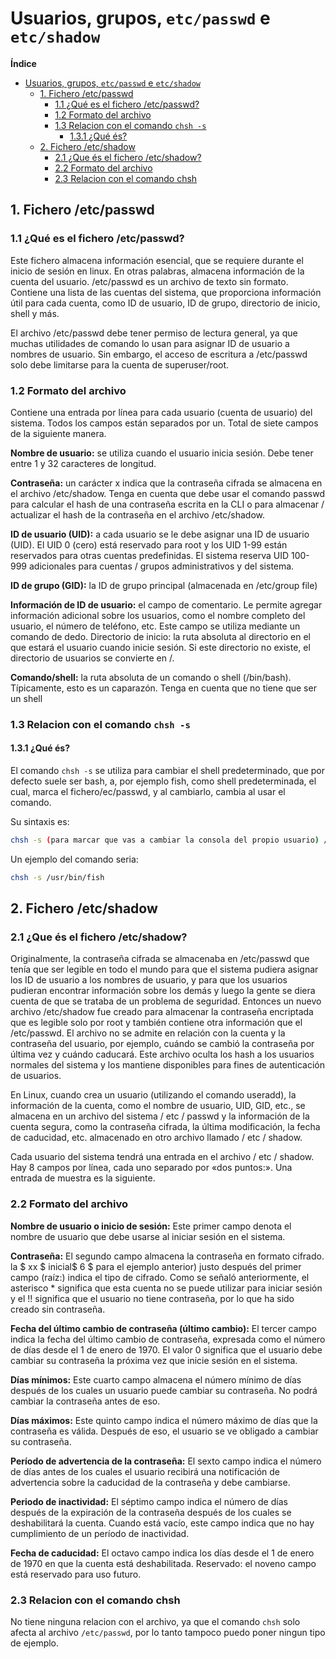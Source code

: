 # Usuarios, grupos, `etc/passwd` e `etc/shadow`

**Índice**
- [Usuarios, grupos, `etc/passwd` e `etc/shadow`](#usuarios-grupos-etcpasswd-e-etcshadow)
  - [1. Fichero /etc/passwd](#1-fichero-etcpasswd)
    - [1.1 ¿Qué es el fichero /etc/passwd?](#11-qué-es-el-fichero-etcpasswd)
    - [1.2 Formato del archivo](#12-formato-del-archivo)
    - [1.3 Relacion con el comando `chsh -s`](#13-relacion-con-el-comando-chsh--s)
      - [1.3.1 ¿Qué és?](#131-qué-és)
  - [2. Fichero /etc/shadow](#2-fichero-etcshadow)
    - [2.1 ¿Que és el fichero /etc/shadow?](#21-que-és-el-fichero-etcshadow)
    - [2.2 Formato del archivo](#22-formato-del-archivo)
    - [2.3 Relacion con el comando chsh](#23-relacion-con-el-comando-chsh)



## 1. Fichero /etc/passwd


### 1.1 ¿Qué es el fichero /etc/passwd?
Este fichero almacena información esencial, que se requiere durante el inicio de sesión en linux. En otras palabras, almacena información de la cuenta del usuario. /etc/passwd es un archivo de texto sin formato. Contiene una lista de las cuentas del sistema, que proporciona información útil para cada cuenta, como ID de usuario, ID de grupo, directorio de inicio, shell y más.

El archivo /etc/passwd debe tener permiso de lectura general, ya que muchas utilidades de comando lo usan para asignar ID de usuario a nombres de usuario. Sin embargo, el acceso de escritura a /etc/passwd solo debe limitarse para la cuenta de superuser/root. 

### 1.2 Formato del archivo

Contiene una entrada por línea para cada usuario (cuenta de usuario) del sistema. Todos los campos están separados por un. Total de siete campos de la siguiente manera.


**Nombre de usuario:** se utiliza cuando el usuario inicia sesión. Debe tener entre 1 y 32 caracteres de longitud.

**Contraseña:** un carácter x indica que la contraseña cifrada se almacena en el archivo /etc/shadow. Tenga en cuenta que debe usar el comando passwd para calcular el hash de una contraseña escrita en la CLI o para almacenar / actualizar el hash de la contraseña en el archivo /etc/shadow.

**ID de usuario (UID):** a cada usuario se le debe asignar una ID de usuario (UID). El UID 0 (cero) está reservado para root y los UID 1-99 están reservados para otras cuentas predefinidas. El sistema reserva UID 100-999 adicionales para cuentas / grupos administrativos y del sistema.

**ID de grupo (GID):** la ID de grupo principal (almacenada en /etc/group file)

**Información de ID de usuario:** el campo de comentario. Le permite agregar información adicional sobre los usuarios, como el nombre completo del usuario, el número de teléfono, etc. Este campo se utiliza mediante un comando de dedo.
Directorio de inicio: la ruta absoluta al directorio en el que estará el usuario cuando inicie sesión. Si este directorio no existe, el directorio de usuarios se convierte en /.

**Comando/shell:** la ruta absoluta de un comando o shell (/bin/bash). Típicamente, esto es un caparazón. Tenga en cuenta que no tiene que ser un shell

### 1.3 Relacion con el comando `chsh -s`

#### 1.3.1 ¿Qué és?

El comando `chsh -s` se utiliza para cambiar el shell predeterminado, que por defecto suele ser bash, a, por ejemplo fish, como shell predeterminada, el cual, marca el fichero/ec/passwd, y al cambiarlo, cambia al usar el comando.

Su sintaxis es:
```sh
chsh -s (para marcar que vas a cambiar la consola del propio usuario) /usr/bin/(nombre del shell que estableceras)
```

Un ejemplo del comando seria:

```sh
chsh -s /usr/bin/fish
```

## 2. Fichero /etc/shadow

### 2.1 ¿Que és el fichero /etc/shadow?

Originalmente, la contraseña cifrada se almacenaba en /etc/passwd que tenía que ser legible en todo el mundo para que el sistema pudiera asignar los ID de usuario a los nombres de usuario, y para que los usuarios pudieran encontrar información sobre los demás y luego la gente se diera cuenta de que se trataba de un problema de seguridad. Entonces un nuevo archivo /etc/shadow fue creado para almacenar la contraseña encriptada que es legible solo por root y también contiene otra información que el /etc/passwd. El archivo no se admite en relación con la cuenta y la contraseña del usuario, por ejemplo, cuándo se cambió la contraseña por última vez y cuándo caducará. Este archivo oculta los hash a los usuarios normales del sistema y los mantiene disponibles para fines de autenticación de usuarios.

En Linux, cuando crea un usuario (utilizando el comando useradd), la información de la cuenta, como el nombre de usuario, UID, GID, etc., se almacena en un archivo del sistema / etc / passwd y la información de la cuenta segura, como la contraseña cifrada, la última modificación, la fecha de caducidad, etc. almacenado en otro archivo llamado / etc / shadow.

Cada usuario del sistema tendrá una entrada en el archivo / etc / shadow. Hay 8 campos por línea, cada uno separado por «dos puntos:». Una entrada de muestra es la siguiente.



### 2.2 Formato del archivo


**Nombre de usuario o inicio de sesión:** Este primer campo denota el nombre de usuario que debe usarse al iniciar sesión en el sistema.

**Contraseña:** El segundo campo almacena la contraseña en formato cifrado. la $ xx $ inicial$ 6 $ para el ejemplo anterior) justo después del primer campo (raíz:) indica el tipo de cifrado. Como se señaló anteriormente, el asterisco * significa que esta cuenta no se puede utilizar para iniciar sesión y el !! significa que el usuario no tiene contraseña, por lo que ha sido creado sin contraseña.

**Fecha del último cambio de contraseña (último cambio):** El tercer campo indica la fecha del último cambio de contraseña, expresada como el número de días desde el 1 de enero de 1970. El valor 0 significa que el usuario debe cambiar su contraseña la próxima vez que inicie sesión en el sistema.

**Días mínimos:** Este cuarto campo almacena el número mínimo de días después de los cuales un usuario puede cambiar su contraseña. No podrá cambiar la contraseña antes de eso.

**Días máximos:** Este quinto campo indica el número máximo de días que la contraseña es válida. Después de eso, el usuario se ve obligado a cambiar su contraseña.

**Período de advertencia de la contraseña:** El sexto campo indica el número de días antes de los cuales el usuario recibirá una notificación de advertencia sobre la caducidad de la contraseña y debe cambiarse.

**Periodo de inactividad:** El séptimo campo indica el número de días después de la expiración de la contraseña después de los cuales se deshabilitará la cuenta. Cuando está vacío, este campo indica que no hay cumplimiento de un período de inactividad.

**Fecha de caducidad:** El octavo campo indica los días desde el 1 de enero de 1970 en que la cuenta está deshabilitada.
Reservado: el noveno campo está reservado para uso futuro.

### 2.3 Relacion con el comando chsh 

No tiene ninguna relacion con el archivo, ya que el comando `chsh` solo afecta al archivo `/etc/passwd`, por lo tanto tampoco puedo poner ningun tipo de ejemplo.

